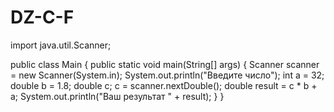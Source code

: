 # DZ-C-F
import java.util.Scanner;

public class Main {
    public static void main(String[] args) {
        Scanner scanner = new Scanner(System.in);
        System.out.println("Введите число");
        int a = 32;
        double b = 1.8;
        double c;
        c = scanner.nextDouble();
        double result = c * b + a;
        System.out.println("Ваш результат " + result);
    }
}
